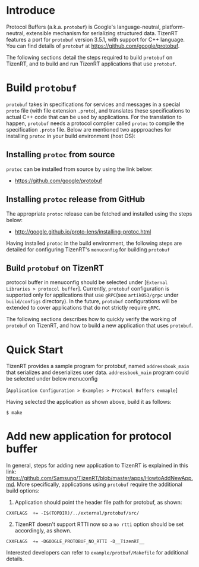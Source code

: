 # Introduce

Protocol Buffers (a.k.a. `protobuf`) is Google's language-neutral, platform-neutral, extensible mechanism for serializing structured data. TizenRT features a port for `protobuf` version 3.5.1, with support for C++ language. 
You can find details of `protobuf` at https://github.com/google/protobuf.

The following sections detail the steps required to build `protobuf` on TizenRT, and to build and run TizenRT applications that use `protobuf`.

# Build `protobuf` 

`protobuf` takes in specifications for services and messages in a special `proto` file (with file extension `.proto`), and translates these specifications to actual C++ code that can be used by applications.
For the translation to happen, `protobuf` needs a protocol complier called `protoc` to compile the specification `.proto` file. Below are mentioned two appproaches for installing `protoc` in your build environment (host OS):

## Installing `protoc` from source

`protoc` can be installed from source by using the link below:

- https://github.com/google/protobuf

## Installing `protoc` release from GitHub

The appropriate `protoc` release can be fetched and installed using the steps below:

- http://google.github.io/proto-lens/installing-protoc.html

 Having installed `protoc` in the build environment, the following steps are detailed for configuring TizenRT's `menuconfig` for building `protobuf`

## Build `protobuf` on TizenRT

protocol buffer in menuconfig should be selected under [`External Libraries > protocol buffer`].
Currently, `protobuf` configuration is supported only for applications that use `gRPC`(see `artik053/grpc` under `build/configs` directory). In the future, `protobuf` configurations will be extended to cover applications that
do not strictly require `gRPC`.

The following sections describes how to quickly verify the working of `protobuf` on TizenRT, and how to build a new application that uses `protobuf`.

# Quick Start

TizenRT provides a sample program for protobuf, named `addressbook_main` that serializes and deserializes user data.
`addressbook_main` program could be selected under below menuconfig

[`Application Configuration > Examples > Protocol Buffers exmaple`]

Having selected the application as shown above, build it as follows:
```
$ make
```
 

# Add new application for protocol buffer

In general, steps for adding new application to TizenRT is explained in this link: https://github.com/Samsung/TizenRT/blob/master/apps/HowtoAddNewApp.md.
More specifically, applications using `protobuf` require the additional build options:
1. Application should point the header file path for protobuf, as shown:
```
CXXFLAGS  += -I$(TOPDIR)/../external/protobuf/src/
```

2. TizenRT doesn't support RTTI now so a `no rtti` option should be set accordingly, as shown.
```
CXXFLAGS  += -DGOOGLE_PROTOBUF_NO_RTTI -D__TizenRT__
```

Interested developers can refer to `example/protbuf/Makefile` for additional details.
